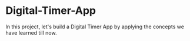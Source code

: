 # Digital-Timer-App
In this project, let's build a Digital Timer App by applying the concepts we have learned till now.
